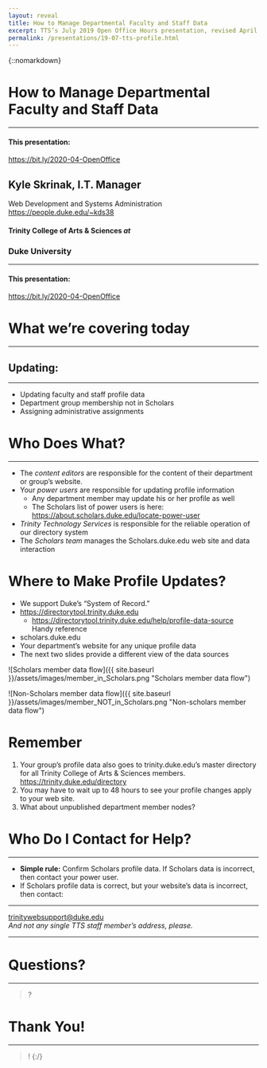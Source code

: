 ```yaml
---
layout: reveal
title: How to Manage Departmental Faculty and Staff Data
excerpt: TTS’s July 2019 Open Office Hours presentation, revised April 2020
permalink: /presentations/19-07-tts-profile.html
---
```

{::nomarkdown}

# How to Manage Departmental Faculty and Staff Data

----

#### This presentation:
https://bit.ly/2020-04-OpenOffice


## Kyle Skrinak, I.T. Manager 
Web Development and Systems Administration  
https://people.duke.edu/~kds38  

#### Trinity College of Arts &amp; Sciences _at_
### Duke University

----

#### This presentation:
https://bit.ly/2020-04-OpenOffice


# What we’re covering today

----

## Updating:

----

* Updating faculty and staff profile data
* Department group membership not in Scholars
* Assigning administrative assignments



# Who Does What?

----

* The _content editors_ are responsible for the content of their department or group’s website.
* Your _power users_ are responsible for updating profile information
  * Any department member may update his or her profile as well
  * The Scholars list of power users is here: https://about.scholars.duke.edu/locate-power-user
* _Trinity Technology Services_ is responsible for the reliable operation of our directory system
* The _Scholars team_ manages the Scholars.duke.edu web site and data interaction



# Where to Make Profile Updates?

* We support Duke’s “System of Record.”
* https://directorytool.trinity.duke.edu
  * https://directorytool.trinity.duke.edu/help/profile-data-source  
Handy reference
* scholars.duke.edu
* Your department’s website for any unique profile data
* The next two slides provide a different view of the data sources



![Scholars member data flow]({{ site.baseurl }}/assets/images/member_in_Scholars.png "Scholars member data flow")



![Non-Scholars member data flow]({{ site.baseurl }}/assets/images/member_NOT_in_Scholars.png "Non-scholars member data flow")



# Remember

1. Your group’s profile data also goes to trinity.duke.edu’s master directory for all Trinity College of Arts &amp; Sciences members.  
https://trinity.duke.edu/directory
2. You may have to wait up to 48 hours to see your profile changes apply to your web site.
3. What about unpublished department member nodes?



# Who Do I Contact for Help?

----

* **Simple rule:** Confirm Scholars profile data. If Scholars data is incorrect, then contact your power user.
* If Scholars profile data is correct, but your website’s data is incorrect, then contact:

----

trinitywebsupport@duke.edu  
*And not any single TTS staff member’s address, please.*

----



# Questions?

----

> ?



# Thank You!

----

> !
{:/}
